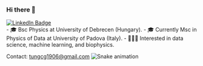 ### Hi there 👋
<div id="badges">
  <a href="[your-linkedin-URL](linkedin.com/in/tungnguyen1998)">
    <img src="https://img.shields.io/badge/LinkedIn-blue?style=for-the-badge&logo=linkedin&logoColor=white" alt="LinkedIn Badge"/>
   </a>
 </div>
- 🎓 Bsc Physics at University of Debrecen (Hungary).
- 🎓 Currently Msc in Physics of Data at University of Padova (Italy).
- 👩🏻‍💻 Interested in data science,  machine learning, and biophysics. 


Contact: tungcg1906@gmail.com
![Snake animation](https://github.com/thepiyushmalhotra/thepiyushmalhotra/blob/output/github-contribution-grid-snake.svg)

<!--
**Tungcg1906/Tungcg1906** is a ✨ _special_ ✨ repository because its `README.md` (this file) appears on your GitHub profile.

Here are some ideas to get you started:

- 🔭 I’m currently ...
- 🌱 I’m currently learning ...
- 👯 I’m looking to collaborate on ...
- 🤔 I’m looking for help with ...
- 💬 Ask me about ...
- 📫 How to reach me: ...
- 😄 Pronouns: ...
- ⚡ Fun fact: ...
-->
